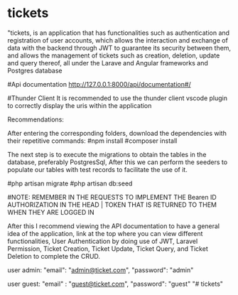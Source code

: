 # tickets

"tickets, is an application that has functionalities such as authentication and registration of user accounts, which allows the interaction and exchange of data with the backend through JWT to guarantee its security between them, and allows the management of tickets such as creation, deletion, update and query thereof, all under the Larave and Angular frameworks and Postgres database

#Api documentation
http://127.0.0.1:8000/api/documentation#/

#Thunder Client
It is recommended to use the thunder client vscode plugin to correctly display the uris within the application

Recommendations:

After entering the corresponding folders, download the dependencies with their repetitive commands:
#npm install
#composer install



The next step is to execute the migrations to obtain the tables in the database, preferably PostgresSql,
After this we can perform the seeders to populate our tables with test records to facilitate
the use of it.

#php artisan migrate
#php artisan db:seed

#NOTE: REMEMBER IN THE REQUESTS TO IMPLEMENT THE Bearen ID AUTHORIZATION IN THE HEAD | TOKEN THAT IS RETURNED TO THEM WHEN THEY ARE LOGGED IN

After this I recommend viewing the API documentation to have a general idea of ​​the application,
link at the top where you can view different functionalities, User Authentication by doing
use of JWT, Laravel Permission, Ticket Creation, Ticket Update, Ticket Query, and Ticket Deletion
to complete the CRUD.

user admin:
"email": "admin@ticket.com",
"password": "admin"

user guest:
"email" : "guest@ticket.com",
"password": "guest"
"# tickets" 
